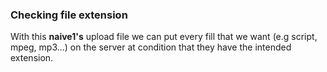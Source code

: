 ### Checking file extension

With this **naive1's** upload file we can put every fill that we want (e.g script, mpeg, mp3...) on the server at condition that they have the intended extension.
